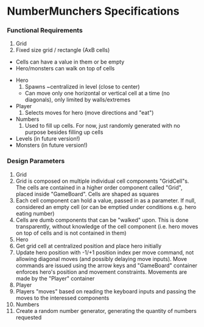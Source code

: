 NumberMunchers Specifications
===

### Functional Requirements

1. Grid
  1. Fixed size grid / rectangle (AxB cells)
  - Cells can have a value in them or be empty
  - Hero/monsters can walk on top of cells
+ Hero
  1. Spawns ~centralized in level (close to center)
  - Can move only one horizontal or vertical cell at a time (no diagonals), only limited by walls/extremes
  <!-- - Future Versions:
    - Starts game with X lives
    - Can eat numbers when prompted to -->
+ Player
  1. Selects moves for hero (move directions and "eat")
+ Numbers
  1. Used to fill up cells. For now, just randomly generated with no purpose besides filling up cells
  <!-- - Number of correct options in range [X, Y] -->
+ Levels (in future version!)
  <!-- 1. Every level has a mathematical proposition (e.g. Multiples of 5) (in future version: equations  3 x 12 = ?)
  - Start with every grid cell populated by a generated number, possibly a correct answer
  - Level ends when hero eats all correct answers -->
+ Monsters (in future version!)
  <!-- 1. Monsters enter level at some moment
  - On touching hero, monster kills him
  - Only move one space at a time (periodic moves) -->


### Design Parameters

1. Grid
  1. Grid is composed on multiple individual cell components "GridCell"s. The cells are contained in a higher order component called "Grid", placed inside "GameBoard". Cells are shaped as squares
  2. Each cell component can hold a value, passed in as a parameter. If null, considered an empty cell (or can be emptied under conditions e.g. hero eating number)
  3. Cells are dumb components that can be "walked" upon. This is done transparently, without knowledge of the cell component (i.e. hero moves on top of cells and is not contained in them)
2. Hero
  1. Get grid cell at centralized position and place hero initially
  2. Update hero position with -1/+1 position index per move command, not allowing diagonal moves (and possibly delaying move inputs). Move commands are issued using the arrow keys and "GameBoard" container enforces hero's position and movement constraints. Movements are made by the "Player" container
3. Player
  1. Players "moves" based on reading the keyboard inputs and passing the moves to the interessed components
4. Numbers
  1. Create a random number generator, generating the quantity of numbers requested

